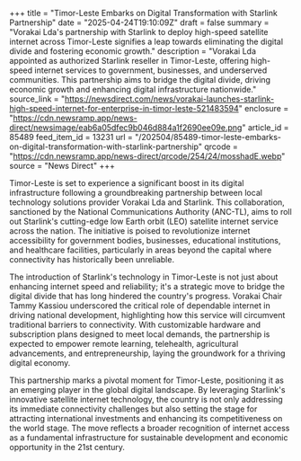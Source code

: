 +++
title = "Timor-Leste Embarks on Digital Transformation with Starlink Partnership"
date = "2025-04-24T19:10:09Z"
draft = false
summary = "Vorakai Lda's partnership with Starlink to deploy high-speed satellite internet across Timor-Leste signifies a leap towards eliminating the digital divide and fostering economic growth."
description = "Vorakai Lda appointed as authorized Starlink reseller in Timor-Leste, offering high-speed internet services to government, businesses, and underserved communities. This partnership aims to bridge the digital divide, driving economic growth and enhancing digital infrastructure nationwide."
source_link = "https://newsdirect.com/news/vorakai-launches-starlink-high-speed-internet-for-enterprise-in-timor-leste-521483594"
enclosure = "https://cdn.newsramp.app/news-direct/newsimage/eab6a05dfec9b046d884a1f2690ee09e.png"
article_id = 85489
feed_item_id = 13231
url = "/202504/85489-timor-leste-embarks-on-digital-transformation-with-starlink-partnership"
qrcode = "https://cdn.newsramp.app/news-direct/qrcode/254/24/mosshadE.webp"
source = "News Direct"
+++

<p>Timor-Leste is set to experience a significant boost in its digital infrastructure following a groundbreaking partnership between local technology solutions provider Vorakai Lda and Starlink. This collaboration, sanctioned by the National Communications Authority (ANC-TL), aims to roll out Starlink's cutting-edge low Earth orbit (LEO) satellite internet service across the nation. The initiative is poised to revolutionize internet accessibility for government bodies, businesses, educational institutions, and healthcare facilities, particularly in areas beyond the capital where connectivity has historically been unreliable.</p><p>The introduction of Starlink's technology in Timor-Leste is not just about enhancing internet speed and reliability; it's a strategic move to bridge the digital divide that has long hindered the country's progress. Vorakai Chair Tammy Kassiou underscored the critical role of dependable internet in driving national development, highlighting how this service will circumvent traditional barriers to connectivity. With customizable hardware and subscription plans designed to meet local demands, the partnership is expected to empower remote learning, telehealth, agricultural advancements, and entrepreneurship, laying the groundwork for a thriving digital economy.</p><p>This partnership marks a pivotal moment for Timor-Leste, positioning it as an emerging player in the global digital landscape. By leveraging Starlink's innovative satellite internet technology, the country is not only addressing its immediate connectivity challenges but also setting the stage for attracting international investments and enhancing its competitiveness on the world stage. The move reflects a broader recognition of internet access as a fundamental infrastructure for sustainable development and economic opportunity in the 21st century.</p>